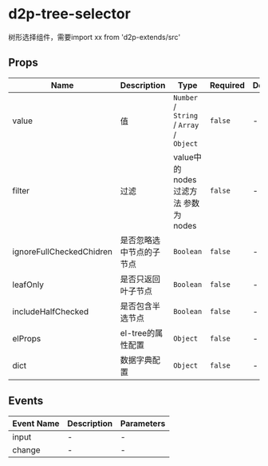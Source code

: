 # d2p-tree-selector

树形选择组件，需要import xx from 'd2p-extends/src'

## Props

<!-- @vuese:d2p-tree-selector:props:start -->
|Name|Description|Type|Required|Default|
|---|---|---|---|---|
|value|值|`Number` /  `String` /  `Array` /  `Object`|`false`|-|
|filter|过滤|value中的nodes过滤方法 参数为nodes|`false`|-|
|ignoreFullCheckedChidren|是否忽略选中节点的子节点|`Boolean`|`false`|-|
|leafOnly|是否只返回叶子节点|`Boolean`|`false`|-|
|includeHalfChecked|是否包含半选节点|`Boolean`|`false`|-|
|elProps|el-tree的属性配置|`Object`|`false`|-|
|dict|数据字典配置|`Object`|`false`|-|

<!-- @vuese:d2p-tree-selector:props:end -->


## Events

<!-- @vuese:d2p-tree-selector:events:start -->
|Event Name|Description|Parameters|
|---|---|---|
|input|-|-|
|change|-|-|

<!-- @vuese:d2p-tree-selector:events:end -->


